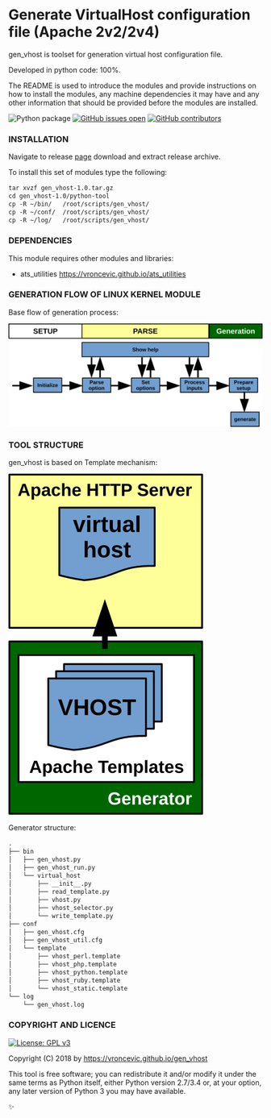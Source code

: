 # Generate VirtualHost configuration file (Apache 2v2/2v4)

gen_vhost is toolset for generation virtual host configuration file.

Developed in python code: 100%.

The README is used to introduce the modules and provide instructions on
how to install the modules, any machine dependencies it may have and any
other information that should be provided before the modules are installed.

![Python package](https://github.com/vroncevic/gen_vhost/workflows/Python%20package/badge.svg?branch=master)
 [![GitHub issues open](https://img.shields.io/github/issues/vroncevic/gen_vhost.svg)](https://github.com/vroncevic/gen_vhost/issues)
 [![GitHub contributors](https://img.shields.io/github/contributors/vroncevic/gen_vhost.svg)](https://github.com/vroncevic/gen_vhost/graphs/contributors)

### INSTALLATION
Navigate to release [page](https://github.com/vroncevic/gen_vhost/releases/tag/v1.0) download and extract release archive.

To install this set of modules type the following:

```
tar xvzf gen_vhost-1.0.tar.gz
cd gen_vhost-1.0/python-tool
cp -R ~/bin/   /root/scripts/gen_vhost/
cp -R ~/conf/  /root/scripts/gen_vhost/
cp -R ~/log/   /root/scripts/gen_vhost/
```

### DEPENDENCIES

This module requires other modules and libraries:

* ats_utilities https://vroncevic.github.io/ats_utilities

### GENERATION FLOW OF LINUX KERNEL MODULE

Base flow of generation process:

![alt tag](https://raw.githubusercontent.com/vroncevic/gen_vhost/dev/python-tool-docs/gen_vhost_flow.png)

### TOOL STRUCTURE

gen_vhost is based on Template mechanism:

![alt tag](https://raw.githubusercontent.com/vroncevic/gen_vhost/dev/python-tool-docs/gen_vhost.png)

Generator structure:

```
.
├── bin
│   ├── gen_vhost.py
│   ├── gen_vhost_run.py
│   └── virtual_host
│       ├── __init__.py
│       ├── read_template.py
│       ├── vhost.py
│       ├── vhost_selector.py
│       └── write_template.py
├── conf
│   ├── gen_vhost.cfg
│   ├── gen_vhost_util.cfg
│   └── template
│       ├── vhost_perl.template
│       ├── vhost_php.template
│       ├── vhost_python.template
│       ├── vhost_ruby.template
│       └── vhost_static.template
└── log
    └── gen_vhost.log
```

### COPYRIGHT AND LICENCE

[![License: GPL v3](https://img.shields.io/badge/License-GPLv3-blue.svg)](https://www.gnu.org/licenses/gpl-3.0)

Copyright (C) 2018 by https://vroncevic.github.io/gen_vhost

This tool is free software; you can redistribute it and/or modify
it under the same terms as Python itself, either Python version 2.7/3.4 or,
at your option, any later version of Python 3 you may have available.

:sparkles:

